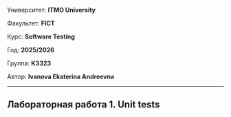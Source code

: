 Университет: **ITMO University**

Факультет: **FICT**

Курс: **Software Testing**

Год: **2025/2026**

Группа: **K3323**

Автор: **Ivanova Ekaterina Andreevna**

---

## Лабораторная работа 1. Unit tests
